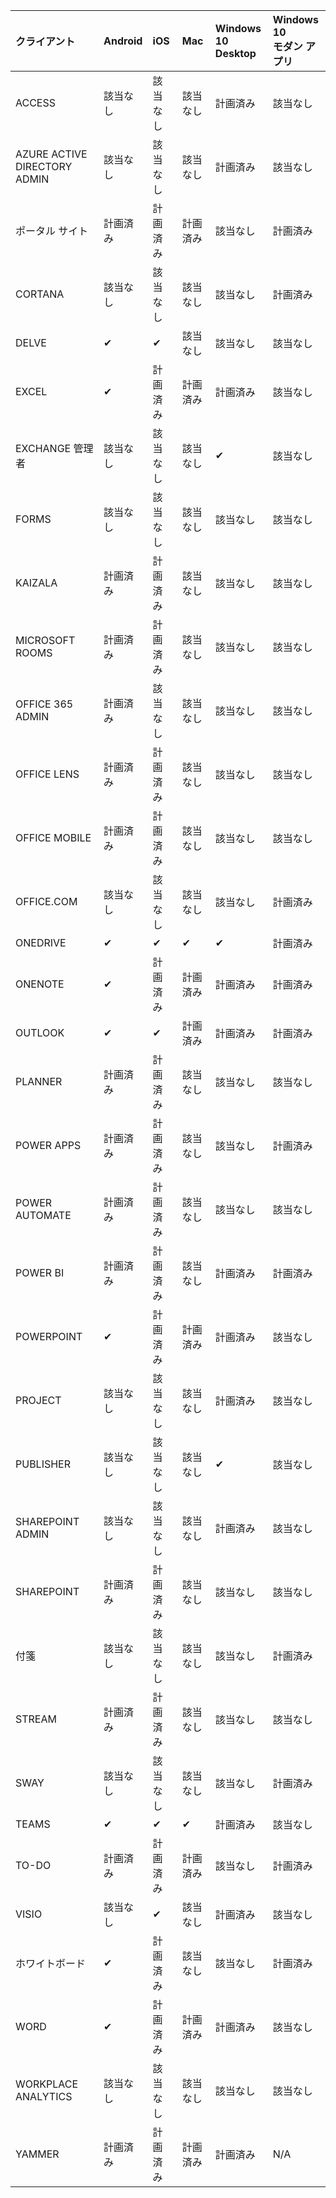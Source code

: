 <!-- This file is generated automatically. Changes made to this file will be overwritten.-->
|クライアント|Android|iOS|Mac|Windows 10<br>Desktop|Windows 10<br>モダン アプリ|
|:-|:-|:-|:-|:-|:-|
|ACCESS|該当なし|該当なし|該当なし|計画済み|該当なし|
|AZURE ACTIVE DIRECTORY ADMIN|該当なし|該当なし|該当なし|計画済み|該当なし|
|ポータル サイト|計画済み|計画済み|計画済み|該当なし|計画済み|
|CORTANA|該当なし|該当なし|該当なし|該当なし|計画済み|
|DELVE|✔|✔|該当なし|該当なし|該当なし|
|EXCEL|✔|計画済み|計画済み|計画済み|該当なし|
|EXCHANGE 管理者|該当なし|該当なし|該当なし|✔|該当なし|
|FORMS|該当なし|該当なし|該当なし|該当なし|該当なし|
|KAIZALA|計画済み|計画済み|該当なし|該当なし|該当なし|
|MICROSOFT ROOMS|計画済み|計画済み|該当なし|該当なし|該当なし|
|OFFICE 365 ADMIN|計画済み|該当なし|該当なし|該当なし|該当なし|
|OFFICE LENS|計画済み|計画済み|該当なし|該当なし|該当なし|
|OFFICE MOBILE|計画済み|計画済み|該当なし|該当なし|該当なし|
|OFFICE.COM|該当なし|該当なし|該当なし|該当なし|計画済み|
|ONEDRIVE|✔|✔|✔|✔|計画済み|
|ONENOTE|✔|計画済み|計画済み|計画済み|計画済み|
|OUTLOOK|✔|✔|計画済み|計画済み|計画済み|
|PLANNER|計画済み|計画済み|該当なし|該当なし|該当なし|
|POWER APPS|計画済み|計画済み|該当なし|該当なし|計画済み|
|POWER AUTOMATE|計画済み|計画済み|該当なし|該当なし|該当なし|
|POWER BI|計画済み|計画済み|該当なし|計画済み|計画済み|
|POWERPOINT|✔|計画済み|計画済み|計画済み|該当なし|
|PROJECT|該当なし|該当なし|該当なし|計画済み|該当なし|
|PUBLISHER|該当なし|該当なし|該当なし|✔|該当なし|
|SHAREPOINT ADMIN|該当なし|該当なし|該当なし|計画済み|該当なし|
|SHAREPOINT|計画済み|計画済み|該当なし|該当なし|該当なし|
|付箋|該当なし|該当なし|該当なし|該当なし|計画済み|
|STREAM|計画済み|計画済み|該当なし|該当なし|該当なし|
|SWAY|該当なし|該当なし|該当なし|該当なし|計画済み|
|TEAMS|✔|✔|✔|計画済み|該当なし|
|TO-DO|計画済み|計画済み|計画済み|該当なし|計画済み|
|VISIO|該当なし|✔|該当なし|計画済み|該当なし|
|ホワイトボード|✔|計画済み|該当なし|該当なし|計画済み|
|WORD|✔|計画済み|計画済み|計画済み|該当なし|
|WORKPLACE ANALYTICS|該当なし|該当なし|該当なし|該当なし|該当なし|
|YAMMER|計画済み|計画済み|計画済み|計画済み|N/A|
